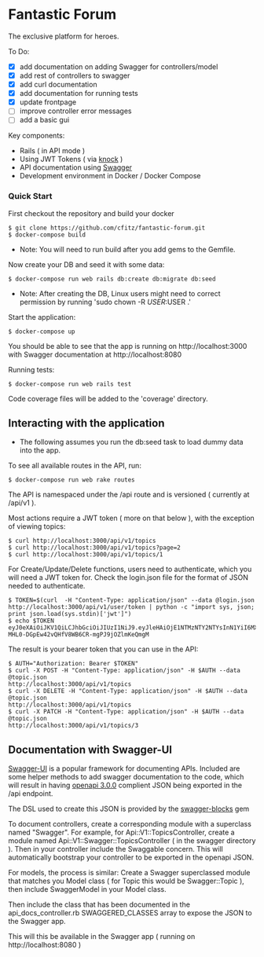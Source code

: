 # Fantastic Forum
The exclusive platform for heroes. 


To Do:
- [x] add documentation on adding Swagger for controllers/model 
- [x] add rest of controllers to swagger
- [x] add curl documentation
- [x] add documentation for running tests
- [x] update frontpage
- [ ] improve controller error messages 
- [ ] add a basic gui 

Key components:

* Rails ( in API mode )
* Using JWT Tokens ( via [knock](https://github.com/nsarno/knock) )
* API documentation using [Swagger](https://swagger.io/)
* Development environment in Docker / Docker Compose

### Quick Start

First checkout the repository and build your docker

```
$ git clone https://github.com/cfitz/fantastic-forum.git 
$ docker-compose build
```

* Note: You will need to run build after you add gems to the Gemfile. 

Now create your DB and seed it with some data:

```
$ docker-compose run web rails db:create db:migrate db:seed
```

* Note: After creating the DB, Linux users might need to correct permission by
  running 'sudo chown -R $USER:$USER .' 

Start the application:

```
$ docker-compose up
```

You should be able to see that the app is running on http://localhost:3000 with
Swagger documentation at http://localhost:8080


Running tests:

```
$ docker-compose run web rails test
```

Code coverage files will be added to the 'coverage' directory. 

## Interacting with the application

* The following assumes you run the db:seed task to load dummy data into the
  app.

To see all available routes in the API, run:

```
$ docker-compose run web rake routes
```

The API is namespaced under the /api route and is versioned ( currently at
/api/v1 ).

Most actions require a JWT token ( more on that below ), with the exception of viewing topics:

```
$ curl http://localhost:3000/api/v1/topics 
$ curl http://localhost:3000/api/v1/topics?page=2 
$ curl http://localhost:3000/api/v1/topics/1 
```

For Create/Update/Delete functions, users need to authenticate, which you will
need a JWT token for. Check the login.json file for the format of JSON needed
to authenticate. 

```
$ TOKEN=$(curl  -H "Content-Type: application/json" --data @login.json http://localhost:3000/api/v1/user/token | python -c "import sys, json; print json.load(sys.stdin)['jwt']") 
$ echo $TOKEN
eyJ0eXAiOiJKV1QiLCJhbGciOiJIUzI1NiJ9.eyJleHAiOjE1NTMzNTY2NTYsInN1YiI6MX0.ug-MHL0-DGpEw42vQHfV8WB6CR-mgPJ9jOZlmKeQmgM
```

The result is your bearer token that you can use in the API:

```
$ AUTH="Authorization: Bearer $TOKEN"
$ curl -X POST -H "Content-Type: application/json" -H $AUTH --data @topic.json
http://localhost:3000/api/v1/topics
$ curl -X DELETE -H "Content-Type: application/json" -H $AUTH --data @topic.json
http://localhost:3000/api/v1/topics
$ curl -X PATCH -H "Content-Type: application/json" -H $AUTH --data @topic.json
http://localhost:3000/api/v1/topics/3
```


## Documentation with Swagger-UI

[Swagger-UI](https://swagger.io/) is a popular framework for documenting APIs.
Included are some helper methods to add swagger documentation to the code,
which will result in having [openapi
3.0.0](https://github.com/OAI/OpenAPI-Specification/blob/master/versions/3.0.0.md) complient JSON being exported in the
/api endpoint. 

The DSL used to create this JSON is provided by the [swagger-blocks](https://github.com/fotinakis/swagger-blocks) gem

To document controllers, create a corresponding module with a superclass named
"Swagger". For example, for Api::V1::TopicsController, create a module named
Api::V1::Swagger::TopicsController ( in the swagger directory ). Then in your
controller include the Swaggable concern. This will automatically bootstrap
your controller to be exported in the openapi JSON.

For models, the process is similar: Create a Swagger superclassed module that
matches you Model class ( for Topic this would be Swagger::Topic ), then
include SwaggerModel in your Model class. 

Then include the class that has been documented in the api_docs_controller.rb
SWAGGERED_CLASSES array to expose the JSON to the Swagger app. 

This will this be available in the Swagger app ( running on
http://localhost:8080 )
